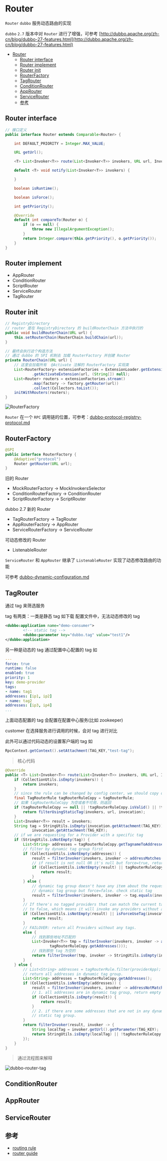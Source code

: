 # Router

`Router` `dubbo` 服务动态路由的实现

`dubbo` `2.7` 版本中对 `Router` 进行了增强，可参考 [http://dubbo.apache.org/zh-cn/blog/dubbo-27-features.html](http://dubbo.apache.org/zh-cn/blog/dubbo-27-features.html)

- [Router](#router)
  - [Router interface](#router-interface)
  - [Router implement](#router-implement)
  - [Router init](#router-init)
  - [RouterFactory](#routerfactory)
  - [TagRouter](#tagrouter)
  - [ConditionRouter](#conditionrouter)
  - [AppRouter](#approuter)
  - [ServiceRouter](#servicerouter)
  - [参考](#%E5%8F%82%E8%80%83)

## Router interface

```java
// 接口定义
public interface Router extends Comparable<Router> {

    int DEFAULT_PRIORITY = Integer.MAX_VALUE;

    URL getUrl();

    <T> List<Invoker<T>> route(List<Invoker<T>> invokers, URL url, Invocation invocation) throws RpcException;

    default <T> void notify(List<Invoker<T>> invokers) {

    }

    boolean isRuntime();

    boolean isForce();

    int getPriority();

    @Override
    default int compareTo(Router o) {
        if (o == null) {
            throw new IllegalArgumentException();
        }
        return Integer.compare(this.getPriority(), o.getPriority());
    }
}
```

## Router implement

- AppRouter
- ConditionRouter
- ScriptRouter
- ServiceRouter
- TagRouter

## Router init

```java
// RegistryDirectory
// router 是在 RegistryDirectory 的 buildRouterChain 方法中执行的
public void buildRouterChain(URL url) {
    this.setRouterChain(RouterChain.buildChain(url));
}

// 最终会执行这个构造方法
// 通过 dubbo 的 SPI 机制去 加载 RouterFactory 并创建 Router
private RouterChain(URL url) {
    // 这里会加载所有  @Activate 注解的 RouterFactory 实现类
    List<RouterFactory> extensionFactories = ExtensionLoader.getExtensionLoader(RouterFactory.class)
            .getActivateExtension(url, (String[]) null);
    List<Router> routers = extensionFactories.stream()
            .map(factory -> factory.getRouter(url))
            .collect(Collectors.toList());
    initWithRouters(routers);
}
```

![RouterFactory](./images/dubbo-RouterFactory.png)

`Router` 在一个 `RPC` 调用链的位置，可参考：[dubbo-protocol-registry-protocol.md](dubbo-protocol-registry-protocol.md#cluster-and-router-and-directory)

## RouterFactory

```java
@SPI
public interface RouterFactory {
    @Adaptive("protocol")
    Router getRouter(URL url);
}
```

旧的 Router

- MockRouterFactory -> MockInvokersSelector
- ConditionRouterFactory -> ConditionRouter
- ScriptRouterFactory -> ScriptRouter

dubbo 2.7 新的 Router

- TagRouterFactory -> TagRouter
- AppRouterFactory -> AppRouter
- ServiceRouterFactory -> ServiceRouter

可动态修改的 Router

- ListenableRouter

`ServiceRouter` 和 `AppRouter` 继承了 `ListenableRouter` 实现了动态修改路由的功能

可参考 [dubbo-dynamic-configuration.md](dubbo-dynamic-configuration.md)

## TagRouter

通过 tag 来筛选服务

tag 有两类：一类是静态 tag 如下载 配置文件中，无法动态修改的 tag

```xml
<dubbo:application name="demo-consumer">
        <!-- static tag -->
        <dubbo:parameter key="dubbo.tag" value="test1"/>
</dubbo:application>
```

另一种是动态的 tag 通过配置中心配置的 tag 如

```yaml
---
force: true
runtime: false
enabled: true
priority: 1
key: demo-provider
tags:
- name: tag1
addresses: [ip1, ip2]
- name: tag2
addresses: [ip3, ip4]
...
```

上面动态配置的 tag 会配置在配置中心服务(比如 zookeeper)

customer 在选择服务进行调用的时候，会对 tag 进行对比

此外可以通过代码动态的设置客户端的 tag 如

```java
RpcContext.getContext().setAttachment(TAG_KEY,"test-tag");
```

> 核心代码

```java
@Override
public <T> List<Invoker<T>> route(List<Invoker<T>> invokers, URL url, Invocation invocation) throws RpcException {
    if (CollectionUtils.isEmpty(invokers)) {
        return invokers;
    }
    // since the rule can be changed by config center, we should copy one to use.
    final TagRouterRule tagRouterRuleCopy = tagRouterRule;
    // 如果 tagRouterRuleCopy 为空或者不可用，则返回
    if (tagRouterRuleCopy == null || !tagRouterRuleCopy.isValid() || !tagRouterRuleCopy.isEnabled()) {
        return filterUsingStaticTag(invokers, url, invocation);
    }
    List<Invoker<T>> result = invokers;
    String tag = StringUtils.isEmpty(invocation.getAttachment(TAG_KEY)) ? url.getParameter(TAG_KEY) :
            invocation.getAttachment(TAG_KEY);
    // if we are requesting for a Provider with a specific tag
    if (StringUtils.isNotEmpty(tag)) {
        List<String> addresses = tagRouterRuleCopy.getTagnameToAddresses().get(tag);
        // filter by dynamic tag group first
        if (CollectionUtils.isNotEmpty(addresses)) {
            result = filterInvoker(invokers, invoker -> addressMatches(invoker.getUrl(), addresses));
            // if result is not null OR it's null but force=true, return result directly
            if (CollectionUtils.isNotEmpty(result) || tagRouterRuleCopy.isForce()) {
                return result;
            }
        } else {
            // dynamic tag group doesn't have any item about the requested app OR it's null after filtered by
            // dynamic tag group but force=false. check static tag
            result = filterInvoker(invokers, invoker -> tag.equals(invoker.getUrl().getParameter(TAG_KEY)));
        }
        // If there's no tagged providers that can match the current tagged request. force.tag is set by default
        // to false, which means it will invoke any providers without a tag unless it's explicitly disallowed.
        if (CollectionUtils.isNotEmpty(result) || isForceUseTag(invocation)) {
            return result;
        }
        // FAILOVER: return all Providers without any tags.
        else {
            // 找到那些地址不匹配的
            List<Invoker<T>> tmp = filterInvoker(invokers, invoker -> addressNotMatches(invoker.getUrl(),
                    tagRouterRuleCopy.getAddresses()));
            // 找到那些 tag 为空的
            return filterInvoker(tmp, invoker -> StringUtils.isEmpty(invoker.getUrl().getParameter(TAG_KEY)));
        }
    } else {
        // List<String> addresses = tagRouterRule.filter(providerApp);
        // return all addresses in dynamic tag group.
        List<String> addresses = tagRouterRuleCopy.getAddresses();
        if (CollectionUtils.isNotEmpty(addresses)) {
            result = filterInvoker(invokers, invoker -> addressNotMatches(invoker.getUrl(), addresses));
            // 1. all addresses are in dynamic tag group, return empty list.
            if (CollectionUtils.isEmpty(result)) {
                return result;
            }
            // 2. if there are some addresses that are not in any dynamic tag group, continue to filter using the
            // static tag group.
        }
        return filterInvoker(result, invoker -> {
            String localTag = invoker.getUrl().getParameter(TAG_KEY);
            return StringUtils.isEmpty(localTag) || !tagRouterRuleCopy.getTagNames().contains(localTag);
        });
    }
}
```

> 通过流程图来解释

![dubbo-router-tag](./images/dubbo-router-tag.png)

## ConditionRouter

## AppRouter

## ServiceRouter

## 参考

- [routing rule](http://dubbo.apache.org/zh-cn/docs/user/demos/routing-rule.html)
- [router guide](http://dubbo.apache.org/zh-cn/docs/source_code_guide/router.html)
